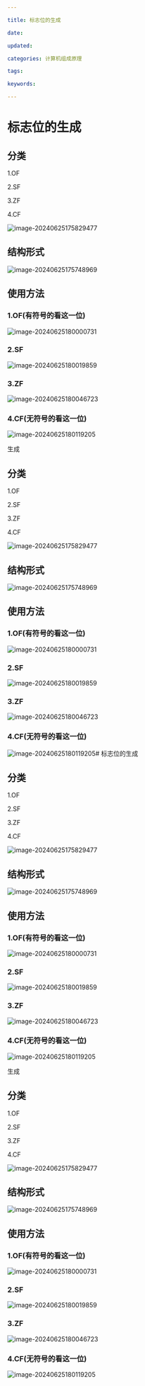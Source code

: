 ```yaml
---

title: 标志位的生成

date: 

updated: 

categories: 计算机组成原理

tags: 

keywords: 

---
```

# 标志位的生成

## 分类

1.OF

2.SF

3.ZF

4.CF

![image-20240625175829477](../TyporaImage/计算机组成原理图片/image-20240625175829477.png)



## 结构形式

![image-20240625175748969](../TyporaImage/计算机组成原理图片/image-20240625175748969.png)

## 使用方法

### 1.OF(有符号的看这一位)



![image-20240625180000731](../TyporaImage/计算机组成原理图片/image-20240625180000731.png)

### 2.SF

![image-20240625180019859](../TyporaImage/计算机组成原理图片/image-20240625180019859.png)

### 3.ZF

![image-20240625180046723](../TyporaImage/计算机组成原理图片/image-20240625180046723.png)

### 4.CF(无符号的看这一位)

![image-20240625180119205](../TyporaImage/计算机组成原理图片/image-20240625180119205.png)

生成

## 分类

1.OF

2.SF

3.ZF

4.CF

![image-20240625175829477](../TyporaImage/计算机组成原理图片/image-20240625175829477.png)



## 结构形式

![image-20240625175748969](../TyporaImage/计算机组成原理图片/image-20240625175748969.png)

## 使用方法

### 1.OF(有符号的看这一位)



![image-20240625180000731](../TyporaImage/计算机组成原理图片/image-20240625180000731.png)

### 2.SF

![image-20240625180019859](../TyporaImage/计算机组成原理图片/image-20240625180019859.png)

### 3.ZF

![image-20240625180046723](../TyporaImage/计算机组成原理图片/image-20240625180046723.png)

### 4.CF(无符号的看这一位)

![image-20240625180119205](../TyporaImage/计算机组成原理图片/image-20240625180119205.png)# 标志位的生成

## 分类

1.OF

2.SF

3.ZF

4.CF

![image-20240625175829477](../TyporaImage/计算机组成原理图片/image-20240625175829477.png)



## 结构形式

![image-20240625175748969](../TyporaImage/计算机组成原理图片/image-20240625175748969.png)

## 使用方法

### 1.OF(有符号的看这一位)



![image-20240625180000731](../TyporaImage/计算机组成原理图片/image-20240625180000731.png)

### 2.SF

![image-20240625180019859](../TyporaImage/计算机组成原理图片/image-20240625180019859.png)

### 3.ZF

![image-20240625180046723](../TyporaImage/计算机组成原理图片/image-20240625180046723.png)

### 4.CF(无符号的看这一位)

![image-20240625180119205](../TyporaImage/计算机组成原理图片/image-20240625180119205.png)

生成

## 分类

1.OF

2.SF

3.ZF

4.CF

![image-20240625175829477](../TyporaImage/计算机组成原理图片/image-20240625175829477.png)



## 结构形式

![image-20240625175748969](../TyporaImage/计算机组成原理图片/image-20240625175748969.png)

## 使用方法

### 1.OF(有符号的看这一位)



![image-20240625180000731](../TyporaImage/计算机组成原理图片/image-20240625180000731.png)

### 2.SF

![image-20240625180019859](../TyporaImage/计算机组成原理图片/image-20240625180019859.png)

### 3.ZF

![image-20240625180046723](../TyporaImage/计算机组成原理图片/image-20240625180046723.png)

### 4.CF(无符号的看这一位)

![image-20240625180119205](../TyporaImage/计算机组成原理图片/image-20240625180119205.png)